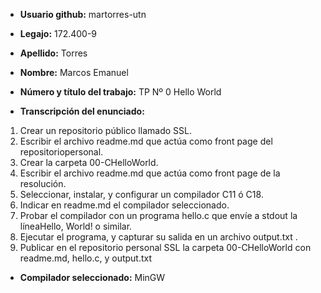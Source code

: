 * **Usuario github:** martorres-utn

* **Legajo:** 172.400-9

* **Apellido:** Torres

* **Nombre:** Marcos Emanuel

* **Número y título del trabajo:** TP Nº 0 Hello World

* **Transcripción del enunciado:**

1. Crear un repositorio público llamado SSL.
2. Escribir  el  archivo  readme.md  que  actúa  como  front  page  del  repositoriopersonal.
3. Crear la carpeta 00-CHelloWorld.
4. Escribir el archivo readme.md que actúa como front page de la resolución.
5. Seleccionar, instalar, y configurar un compilador C11 ó C18.
6. Indicar en readme.md el compilador seleccionado.
7. Probar el compilador con un programa hello.c que envíe a stdout la líneaHello, World! o similar.
8. Ejecutar el programa, y capturar su salida en un archivo output.txt .
9. Publicar  en  el  repositorio  personal  SSL  la  carpeta  00-CHelloWorld  con readme.md, hello.c, y output.txt

* **Compilador seleccionado:** MinGW